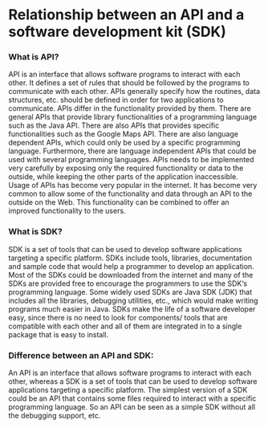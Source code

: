 # Relationship between an API and a software development kit (SDK)
### What is API?

API is an interface that allows software programs to interact with each other. It defines a set of rules that should be followed by the programs to communicate with each other. APIs generally specify how the routines, data structures, etc. should be defined in order for two applications to communicate. APIs differ in the functionality provided by them. There are general APIs that provide library functionalities of a programming language such as the Java API. There are also APIs that provides specific functionalities such as the Google Maps API. There are also language dependent APIs, which could only be used by a specific programming language. Furthermore, there are language independent APIs that could be used with several programming languages. APIs needs to be implemented very carefully by exposing only the required functionality or data to the outside, while keeping the other parts of the application inaccessible. Usage of APIs has become very popular in the internet. It has become very common to allow some of the functionality and data through an API to the outside on the Web. This functionality can be combined to offer an improved functionality to the users.

### What is SDK?

SDK is a set of tools that can be used to develop software applications targeting a specific platform. SDKs include tools, libraries, documentation and sample code that would help a programmer to develop an application. Most of the SDKs could be downloaded from the internet and many of the SDKs are provided free to encourage the programmers to use the SDK‘s programming language. Some widely used SDKs are Java SDK (JDK) that includes all the libraries, debugging utilities, etc., which would make writing programs much easier in Java. SDKs make the life of a software developer easy, since there is no need to look for components/ tools that are compatible with each other and all of them are integrated in to a single package that is easy to install.

### Difference between an API and SDK:

An API is an interface that allows software programs to interact with each other, whereas a SDK is a set of tools that can be used to develop software applications targeting a specific platform. The simplest version of a SDK could be an API that contains some files required to interact with a specific programming language. So an API can be seen as a simple SDK without all the debugging support, etc.
